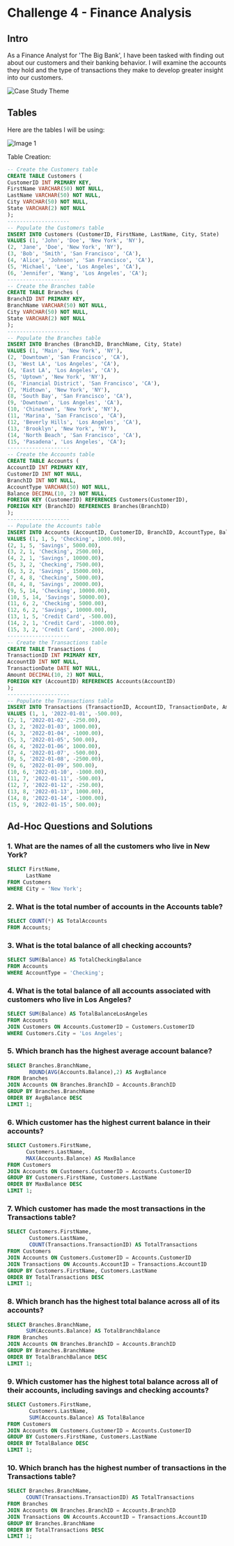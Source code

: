 # Challenge 4 - Finance Analysis

## Intro
As a Finance Analyst for 'The Big Bank', I have been tasked with finding out about our customers and their banking behavior. I will examine the accounts they hold and the type of transactions they make to develop greater insight into our customers.

![Case Study Theme](https://github.com/SQLicious/Steel-Data-SQL-Python-Challenges/blob/main/Images/SQL%20Challenge%204%20-%20Finance%20Analysis.png)
<!-- Insert an image that accurately captures this case study theme -->

## Tables
Here are the tables I will be using:

![Image 1](https://steeldata.org.uk/SQL4tables.png)


Table Creation:
```sql
-- Create the Customers table
CREATE TABLE Customers (
CustomerID INT PRIMARY KEY,
FirstName VARCHAR(50) NOT NULL,
LastName VARCHAR(50) NOT NULL,
City VARCHAR(50) NOT NULL,
State VARCHAR(2) NOT NULL
);
--------------------
-- Populate the Customers table
INSERT INTO Customers (CustomerID, FirstName, LastName, City, State)
VALUES (1, 'John', 'Doe', 'New York', 'NY'),
(2, 'Jane', 'Doe', 'New York', 'NY'),
(3, 'Bob', 'Smith', 'San Francisco', 'CA'),
(4, 'Alice', 'Johnson', 'San Francisco', 'CA'),
(5, 'Michael', 'Lee', 'Los Angeles', 'CA'),
(6, 'Jennifer', 'Wang', 'Los Angeles', 'CA');
--------------------
-- Create the Branches table
CREATE TABLE Branches (
BranchID INT PRIMARY KEY,
BranchName VARCHAR(50) NOT NULL,
City VARCHAR(50) NOT NULL,
State VARCHAR(2) NOT NULL
);
--------------------
-- Populate the Branches table
INSERT INTO Branches (BranchID, BranchName, City, State)
VALUES (1, 'Main', 'New York', 'NY'),
(2, 'Downtown', 'San Francisco', 'CA'),
(3, 'West LA', 'Los Angeles', 'CA'),
(4, 'East LA', 'Los Angeles', 'CA'),
(5, 'Uptown', 'New York', 'NY'),
(6, 'Financial District', 'San Francisco', 'CA'),
(7, 'Midtown', 'New York', 'NY'),
(8, 'South Bay', 'San Francisco', 'CA'),
(9, 'Downtown', 'Los Angeles', 'CA'),
(10, 'Chinatown', 'New York', 'NY'),
(11, 'Marina', 'San Francisco', 'CA'),
(12, 'Beverly Hills', 'Los Angeles', 'CA'),
(13, 'Brooklyn', 'New York', 'NY'),
(14, 'North Beach', 'San Francisco', 'CA'),
(15, 'Pasadena', 'Los Angeles', 'CA');
--------------------
-- Create the Accounts table
CREATE TABLE Accounts (
AccountID INT PRIMARY KEY,
CustomerID INT NOT NULL,
BranchID INT NOT NULL,
AccountType VARCHAR(50) NOT NULL,
Balance DECIMAL(10, 2) NOT NULL,
FOREIGN KEY (CustomerID) REFERENCES Customers(CustomerID),
FOREIGN KEY (BranchID) REFERENCES Branches(BranchID)
);
--------------------
-- Populate the Accounts table
INSERT INTO Accounts (AccountID, CustomerID, BranchID, AccountType, Balance)
VALUES (1, 1, 5, 'Checking', 1000.00),
(2, 1, 5, 'Savings', 5000.00),
(3, 2, 1, 'Checking', 2500.00),
(4, 2, 1, 'Savings', 10000.00),
(5, 3, 2, 'Checking', 7500.00),
(6, 3, 2, 'Savings', 15000.00),
(7, 4, 8, 'Checking', 5000.00),
(8, 4, 8, 'Savings', 20000.00),
(9, 5, 14, 'Checking', 10000.00),
(10, 5, 14, 'Savings', 50000.00),
(11, 6, 2, 'Checking', 5000.00),
(12, 6, 2, 'Savings', 10000.00),
(13, 1, 5, 'Credit Card', -500.00),
(14, 2, 1, 'Credit Card', -1000.00),
(15, 3, 2, 'Credit Card', -2000.00);
--------------------
-- Create the Transactions table
CREATE TABLE Transactions (
TransactionID INT PRIMARY KEY,
AccountID INT NOT NULL,
TransactionDate DATE NOT NULL,
Amount DECIMAL(10, 2) NOT NULL,
FOREIGN KEY (AccountID) REFERENCES Accounts(AccountID)
);
--------------------
-- Populate the Transactions table
INSERT INTO Transactions (TransactionID, AccountID, TransactionDate, Amount)
VALUES (1, 1, '2022-01-01', -500.00),
(2, 1, '2022-01-02', -250.00),
(3, 2, '2022-01-03', 1000.00),
(4, 3, '2022-01-04', -1000.00),
(5, 3, '2022-01-05', 500.00),
(6, 4, '2022-01-06', 1000.00),
(7, 4, '2022-01-07', -500.00),
(8, 5, '2022-01-08', -2500.00),
(9, 6, '2022-01-09', 500.00),
(10, 6, '2022-01-10', -1000.00),
(11, 7, '2022-01-11', -500.00),
(12, 7, '2022-01-12', -250.00),
(13, 8, '2022-01-13', 1000.00),
(14, 8, '2022-01-14', -1000.00),
(15, 9, '2022-01-15', 500.00);
```

## Ad-Hoc Questions and Solutions
### 1. What are the names of all the customers who live in New York?
 
 ```sql
SELECT FirstName,
       LastName
FROM Customers
WHERE City = 'New York';
 ```

### 2. What is the total number of accounts in the Accounts table?
 ``` sql
 SELECT COUNT(*) AS TotalAccounts
 FROM Accounts;
 ```

### 3. What is the total balance of all checking accounts?

``` sql
SELECT SUM(Balance) AS TotalCheckingBalance
FROM Accounts
WHERE AccountType = 'Checking';

```
### 4. What is the total balance of all accounts associated with customers who live in Los Angeles?

``` sql
SELECT SUM(Balance) AS TotalBalanceLosAngeles
FROM Accounts
JOIN Customers ON Accounts.CustomerID = Customers.CustomerID
WHERE Customers.City = 'Los Angeles';
 ```
### 5. Which branch has the highest average account balance?

``` sql
SELECT Branches.BranchName, 
       ROUND(AVG(Accounts.Balance),2) AS AvgBalance
FROM Branches
JOIN Accounts ON Branches.BranchID = Accounts.BranchID
GROUP BY Branches.BranchName
ORDER BY AvgBalance DESC
LIMIT 1;
```
### 6. Which customer has the highest current balance in their accounts?

``` sql
SELECT Customers.FirstName,
      Customers.LastName, 
      MAX(Accounts.Balance) AS MaxBalance
FROM Customers
JOIN Accounts ON Customers.CustomerID = Accounts.CustomerID
GROUP BY Customers.FirstName, Customers.LastName
ORDER BY MaxBalance DESC
LIMIT 1;

 ```
### 7. Which customer has made the most transactions in the Transactions table?

``` sql
SELECT Customers.FirstName, 
       Customers.LastName,
       COUNT(Transactions.TransactionID) AS TotalTransactions
FROM Customers
JOIN Accounts ON Customers.CustomerID = Accounts.CustomerID
JOIN Transactions ON Accounts.AccountID = Transactions.AccountID
GROUP BY Customers.FirstName, Customers.LastName
ORDER BY TotalTransactions DESC
LIMIT 1;
 ```
### 8. Which branch has the highest total balance across all of its accounts?

 ``` sql
SELECT Branches.BranchName,
       SUM(Accounts.Balance) AS TotalBranchBalance
FROM Branches
JOIN Accounts ON Branches.BranchID = Accounts.BranchID
GROUP BY Branches.BranchName
ORDER BY TotalBranchBalance DESC
LIMIT 1;
 ```
 
### 9. Which customer has the highest total balance across all of their accounts, including savings and checking accounts?

``` sql
SELECT Customers.FirstName,
       Customers.LastName,
       SUM(Accounts.Balance) AS TotalBalance
FROM Customers
JOIN Accounts ON Customers.CustomerID = Accounts.CustomerID
GROUP BY Customers.FirstName, Customers.LastName
ORDER BY TotalBalance DESC
LIMIT 1;
 ```

### 10. Which branch has the highest number of transactions in the Transactions table?

 ``` sql
SELECT Branches.BranchName,
       COUNT(Transactions.TransactionID) AS TotalTransactions
FROM Branches
JOIN Accounts ON Branches.BranchID = Accounts.BranchID
JOIN Transactions ON Accounts.AccountID = Transactions.AccountID
GROUP BY Branches.BranchName
ORDER BY TotalTransactions DESC
LIMIT 1;
 ```

